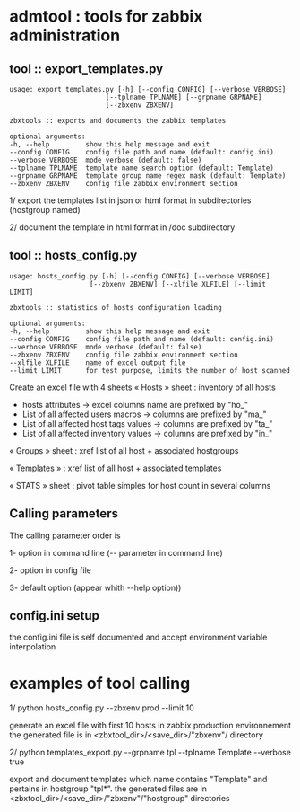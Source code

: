 
# admtool : tools for zabbix administration

## tool :: export_templates.py
    usage: export_templates.py [-h] [--config CONFIG] [--verbose VERBOSE]
                            [--tplname TPLNAME] [--grpname GRPNAME]
                            [--zbxenv ZBXENV]

    zbxtools :: exports and documents the zabbix templates

    optional arguments:
    -h, --help         show this help message and exit
    --config CONFIG    config file path and name (default: config.ini)
    --verbose VERBOSE  mode verbose (default: false)
    --tplname TPLNAME  template name search option (default: Template)
    --grpname GRPNAME  template group name regex mask (default: Template)
    --zbxenv ZBXENV    config file zabbix environment section

1/ export the templates list in json or html format in subdirectories (hostgroup named) 

2/ document the template in html format in /doc subdirectory
 

## tool :: hosts_config.py
    usage: hosts_config.py [-h] [--config CONFIG] [--verbose VERBOSE]
                        [--zbxenv ZBXENV] [--xlfile XLFILE] [--limit LIMIT]

    zbxtools :: statistics of hosts configuration loading

    optional arguments:
    -h, --help         show this help message and exit
    --config CONFIG    config file path and name (default: config.ini)
    --verbose VERBOSE  mode verbose (default: false)
    --zbxenv ZBXENV    config file zabbix environment section
    --xlfile XLFILE    name of excel output file
    --limit LIMIT      for test purpose, limits the number of host scanned

Create an excel file with 4 sheets
« Hosts » sheet : inventory of all hosts 
- hosts attributes -> excel columns name are prefixed by "ho_"
- List of all affected users macros -> columns are prefixed by "ma_" 
- List of all affected host tags values  -> columns are prefixed by "ta_"
- List of all affected inventory values -> columns are prefixed by "in_"

« Groups » sheet : xref list of all host + associated hostgroups 

« Templates » : xref list of all host + associated templates 

« STATS » sheet : pivot table simples for host count in several columns 


## Calling parameters
The calling parameter order is

1- option in command line (-- parameter in command line) 

2- option in config file

3- default option (appear whith --help option))

## config.ini setup
the config.ini file is self documented and accept environment variable interpolation

# examples of tool calling
1/ python hosts_config.py --zbxenv prod --limit 10

generate an excel file with first 10 hosts in zabbix production environnement
the generated file is in <zbxtool_dir>/<save_dir>/"zbxenv"/ directory

2/ python templates_export.py --grpname tpl --tplname Template --verbose true

export and document templates which name contains "Template" and pertains in hostgroup "tpl*".
the generated files are in <zbxtool_dir>/<save_dir>/"zbxenv"/"hostgroup" directories